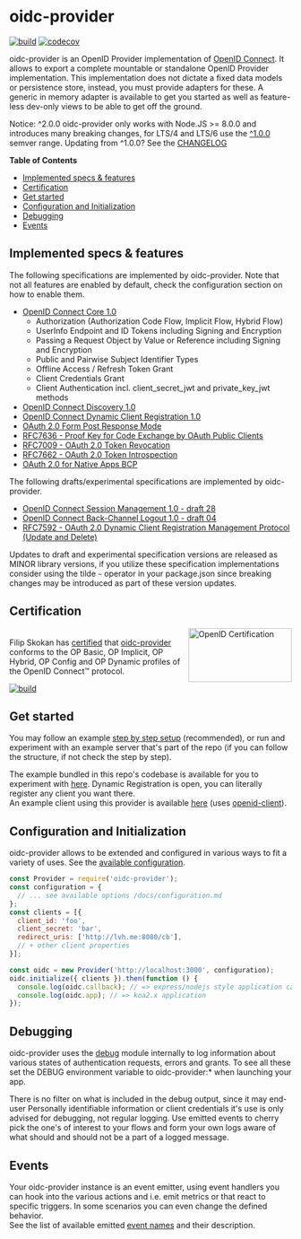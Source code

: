 # oidc-provider

[![build][travis-image]][travis-url] [![codecov][codecov-image]][codecov-url]

oidc-provider is an OpenID Provider implementation of [OpenID Connect][openid-connect]. It allows to
export a complete mountable or standalone OpenID Provider implementation. This implementation does
not dictate a fixed data models or persistence store, instead, you must provide adapters for these.
A generic in memory adapter is available to get you started as well as feature-less dev-only views
to be able to get off the ground.

Notice: ^2.0.0 oidc-provider only works with Node.JS >= 8.0.0 and introduces many breaking changes,
for LTS/4 and LTS/6 use the [^1.0.0](https://github.com/panva/node-oidc-provider/tree/v1.x) semver
range. Updating from ^1.0.0? See the [CHANGELOG](/CHANGELOG.md)

**Table of Contents**

<!-- TOC START min:2 max:2 link:true update:true -->
  - [Implemented specs & features](#implemented-specs--features)
  - [Certification](#certification)
  - [Get started](#get-started)
  - [Configuration and Initialization](#configuration-and-initialization)
  - [Debugging](#debugging)
  - [Events](#events)

<!-- TOC END -->

## Implemented specs & features

The following specifications are implemented by oidc-provider. Note that not all features are
enabled by default, check the configuration section on how to enable them.

- [OpenID Connect Core 1.0][core]
  - Authorization (Authorization Code Flow, Implicit Flow, Hybrid Flow)
  - UserInfo Endpoint and ID Tokens including Signing and Encryption
  - Passing a Request Object by Value or Reference including Signing and Encryption
  - Public and Pairwise Subject Identifier Types
  - Offline Access / Refresh Token Grant
  - Client Credentials Grant
  - Client Authentication incl. client_secret_jwt and private_key_jwt methods
- [OpenID Connect Discovery 1.0][discovery]
- [OpenID Connect Dynamic Client Registration 1.0][registration]
- [OAuth 2.0 Form Post Response Mode][form-post]
- [RFC7636 - Proof Key for Code Exchange by OAuth Public Clients][pkce]
- [RFC7009 - OAuth 2.0 Token Revocation][revocation]
- [RFC7662 - OAuth 2.0 Token Introspection][introspection]
- [OAuth 2.0 for Native Apps BCP][oauth-native-apps]

The following drafts/experimental specifications are implemented by oidc-provider.
- [OpenID Connect Session Management 1.0 - draft 28][session-management]
- [OpenID Connect Back-Channel Logout 1.0 - draft 04][backchannel-logout]
- [RFC7592 - OAuth 2.0 Dynamic Client Registration Management Protocol (Update and Delete)][registration-management]

Updates to draft and experimental specification versions are released as MINOR library versions,
if you utilize these specification implementations consider using the tilde `~` operator in your
package.json since breaking changes may be introduced as part of these version updates.


## Certification
[<img width="184" height="96" align="right" src="https://cdn.rawgit.com/panva/node-oidc-provider/acd3ebf2/OpenID_Certified.png" alt="OpenID Certification">][openid-certified-link]  
Filip Skokan has [certified][openid-certified-link] that [oidc-provider][npm-url]
conforms to the OP Basic, OP Implicit, OP Hybrid, OP Config and OP Dynamic profiles
of the OpenID Connect™ protocol.

[![build][conformance-image]][conformance-url]


## Get started
You may follow an example [step by step setup][example-repo] (recommended), or run and experiment with an
example server that's part of the repo (if you can follow the structure, if not check the step by step).

The example bundled in this repo's codebase is available for you to experiment with [here][heroku-example].
Dynamic Registration is open, you can literally register any
client you want there.  
An example client using this provider is available [here][heroku-example-client]
(uses [openid-client][openid-client]).


## Configuration and Initialization
oidc-provider allows to be extended and configured in various ways to fit a variety of uses. See
the [available configuration](/docs/configuration.md).

```js
const Provider = require('oidc-provider');
const configuration = {
  // ... see available options /docs/configuration.md
};
const clients = [{
  client_id: 'foo',
  client_secret: 'bar',
  redirect_uris: ['http://lvh.me:8080/cb'],
  // + other client properties
}];

const oidc = new Provider('http://localhost:3000', configuration);
oidc.initialize({ clients }).then(function () {
  console.log(oidc.callback); // => express/nodejs style application callback (req, res)
  console.log(oidc.app); // => koa2.x application
});
```


## Debugging
oidc-provider uses the [debug][debug-link] module internally to log information about various states
of authentication requests, errors and grants. To see all these set the DEBUG environment variable
to oidc-provider:* when launching your app.

There is no filter on what is included in the debug output, since it may end-user Personally
identifiable information or client credentials it's use is only advised for debugging, not regular
logging. Use emitted events to cherry pick the one's of interest to your flows and form your own
logs aware of what should and should not be a part of a logged message.


## Events
Your oidc-provider instance is an event emitter, using event handlers you can hook into the various
actions and i.e. emit metrics or that react to specific triggers. In some scenarios you can even
change the defined behavior.  
See the list of available emitted [event names](/docs/events.md) and their description.


[travis-image]: https://img.shields.io/travis/panva/node-oidc-provider/master.svg?style=flat-square&maxAge=7200
[travis-url]: https://travis-ci.org/panva/node-oidc-provider
[conformance-image]: https://img.shields.io/travis/panva/oidc-provider-conformance-tests/master.svg?style=flat-square&maxAge=7200&label=daily%20conformance%20build
[conformance-url]: https://github.com/panva/oidc-provider-conformance-tests
[codecov-image]: https://img.shields.io/codecov/c/github/panva/node-oidc-provider/master.svg?style=flat-square&maxAge=7200
[codecov-url]: https://codecov.io/gh/panva/node-oidc-provider
[npm-url]: https://www.npmjs.com/package/oidc-provider
[openid-certified-link]: http://openid.net/certification/
[openid-connect]: http://openid.net/connect/
[core]: http://openid.net/specs/openid-connect-core-1_0.html
[discovery]: http://openid.net/specs/openid-connect-discovery-1_0.html
[registration]: http://openid.net/specs/openid-connect-registration-1_0.html
[session-management]: http://openid.net/specs/openid-connect-session-1_0-28.html
[form-post]: http://openid.net/specs/oauth-v2-form-post-response-mode-1_0.html
[revocation]: https://tools.ietf.org/html/rfc7009
[introspection]: https://tools.ietf.org/html/rfc7662
[pkce]: https://tools.ietf.org/html/rfc7636
[node-jose]: https://github.com/cisco/node-jose
[example-repo]: https://github.com/panva/node-oidc-provider-example
[heroku-example]: https://guarded-cliffs-8635.herokuapp.com/.well-known/openid-configuration
[heroku-example-client]: https://tranquil-reef-95185.herokuapp.com/client
[openid-client]: https://github.com/panva/node-openid-client
[backchannel-logout]: http://openid.net/specs/openid-connect-backchannel-1_0-04.html
[registration-management]: https://tools.ietf.org/html/rfc7592
[oauth-native-apps]: https://tools.ietf.org/html/draft-ietf-oauth-native-apps
[debug-link]: https://github.com/visionmedia/debug

